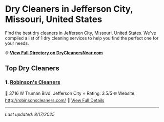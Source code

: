 # Dry Cleaners in Jefferson City, Missouri, United States

Find the best dry cleaners in Jefferson City, Missouri, United States. We've compiled a list of 1 dry cleaning services to help you find the perfect one for your needs.

🌐 **[View Full Directory on DryCleanersNear.com](https://drycleanersnear.com/city/US/Missouri/Jefferson%20City)**

## Top Dry Cleaners

### 1. [Robinson's Cleaners](https://drycleanersnear.com/dryCleaner/688d7129eedd882ede90bea6/robinson-s-cleaners)
📍 3716 W Truman Blvd, Jefferson City
⭐ Rating: 3.5/5
🌐 Website: http://robinsonscleaners.com/
🔗 [View Full Details](https://drycleanersnear.com/dryCleaner/688d7129eedd882ede90bea6/robinson-s-cleaners)


---

*Last updated: 8/17/2025*

